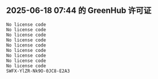 ## 2025-06-18 07:44 的 GreenHub 许可证
```
No license code
No license code
No license code
No license code
No license code
No license code
No license code
No license code
No license code
SWFX-YlZR-Nk9O-0JC8-E2A3
```
